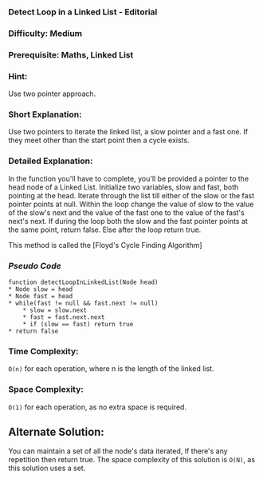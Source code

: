 ### **Detect Loop in a Linked List - Editorial**
### **Difficulty: Medium**
### **Prerequisite: Maths, Linked List**

### **Hint**:
Use two pointer approach.

### Short Explanation:

Use two pointers to iterate the linked list, a slow pointer and a fast one. If they meet other than the start point then a cycle exists.

### **Detailed Explanation**:
In the function you'll have to complete, you'll be provided a pointer to the head node of a Linked List. Initialize two variables, slow and fast, both pointing at the head. Iterate through the list till either of the slow or the fast pointer points at null. Within the loop change the value of slow to the value of the slow's next and the value of the fast one to the value of the fast's next's next. If during the loop both the slow and the fast pointer points at the same point, return false. Else after the loop return true.

This method is called the [Floyd's Cycle Finding Algorithm]

### *Pseudo Code*
	function detectLoopInLinkedList(Node head)
	* Node slow = head
	* Node fast = head
	* while(fast != null && fast.next != null)
		* slow = slow.next
		* fast = fast.next.next
		* if (slow == fast) return true
	* return false

### Time Complexity:

`O(n)` for each operation, where n is the length of the linked list.

### Space Complexity:

`O(1)` for each operation, as no extra space is required.

## Alternate Solution:
You can maintain a set of all the node's data iterated, If there's any repetition then return true. The space complexity of this solution is `O(N)`, as this solution uses a set.